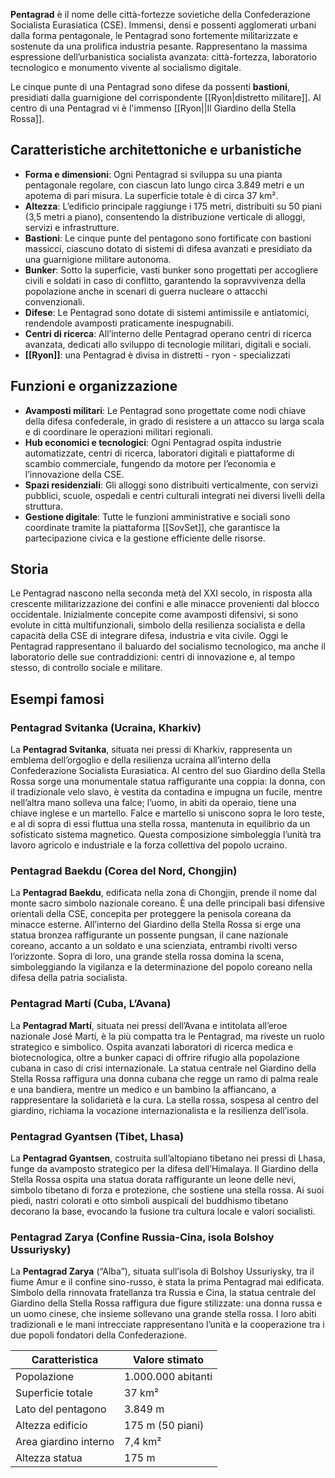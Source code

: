 
**Pentagrad** è il nome delle città-fortezze sovietiche della Confederazione Socialista Eurasiatica (CSE). Immensi, densi e possenti agglomerati urbani dalla forma pentagonale, le Pentagrad sono fortemente militarizzate e sostenute da una prolifica industria pesante. Rappresentano la massima espressione dell’urbanistica socialista avanzata: città-fortezza, laboratorio tecnologico e monumento vivente al socialismo digitale.

Le cinque punte di una Pentagrad sono difese da possenti **bastioni**, presidiati dalla guarnigione del corrispondente [[Ryon|distretto militare]]. Al centro di una Pentagrad vi è l'immenso [[Ryon||Il Giardino della Stella Rossa]].

## Caratteristiche architettoniche e urbanistiche

- **Forma e dimensioni**: Ogni Pentagrad si sviluppa su una pianta pentagonale regolare, con ciascun lato lungo circa 3.849 metri e un apotema di pari misura. La superficie totale è di circa 37 km².
- **Altezza**: L’edificio principale raggiunge i 175 metri, distribuiti su 50 piani (3,5 metri a piano), consentendo la distribuzione verticale di alloggi, servizi e infrastrutture.
- **Bastioni**: Le cinque punte del pentagono sono fortificate con bastioni massicci, ciascuno dotato di sistemi di difesa avanzati e presidiato da una guarnigione militare autonoma.
- **Bunker**: Sotto la superficie, vasti bunker sono progettati per accogliere civili e soldati in caso di conflitto, garantendo la sopravvivenza della popolazione anche in scenari di guerra nucleare o attacchi convenzionali.
- **Difese**: Le Pentagrad sono dotate di sistemi antimissile e antiatomici, rendendole avamposti praticamente inespugnabili.
- **Centri di ricerca**: All’interno delle Pentagrad operano centri di ricerca avanzata, dedicati allo sviluppo di tecnologie militari, digitali e sociali.
- **[[Ryon]]**: una Pentagrad è divisa in distretti - ryon - specializzati 
## Funzioni e organizzazione

- **Avamposti militari**: Le Pentagrad sono progettate come nodi chiave della difesa confederale, in grado di resistere a un attacco su larga scala e di coordinare le operazioni militari regionali.
- **Hub economici e tecnologici**: Ogni Pentagrad ospita industrie automatizzate, centri di ricerca, laboratori digitali e piattaforme di scambio commerciale, fungendo da motore per l’economia e l’innovazione della CSE.
- **Spazi residenziali**: Gli alloggi sono distribuiti verticalmente, con servizi pubblici, scuole, ospedali e centri culturali integrati nei diversi livelli della struttura.
- **Gestione digitale**: Tutte le funzioni amministrative e sociali sono coordinate tramite la piattaforma [[SovSet]], che garantisce la partecipazione civica e la gestione efficiente delle risorse.
## Storia

Le Pentagrad nascono nella seconda metà del XXI secolo, in risposta alla crescente militarizzazione dei confini e alle minacce provenienti dal blocco occidentale. Inizialmente concepite come avamposti difensivi, si sono evolute in città multifunzionali, simbolo della resilienza socialista e della capacità della CSE di integrare difesa, industria e vita civile. Oggi le Pentagrad rappresentano il baluardo del socialismo tecnologico, ma anche il laboratorio delle sue contraddizioni: centri di innovazione e, al tempo stesso, di controllo sociale e militare.

## Esempi famosi

### Pentagrad Svitanka (Ucraina, Kharkiv)

La **Pentagrad Svitanka**, situata nei pressi di Kharkiv, rappresenta un emblema dell’orgoglio e della resilienza ucraina all’interno della Confederazione Socialista Eurasiatica. Al centro del suo Giardino della Stella Rossa sorge una monumentale statua raffigurante una coppia: la donna, con il tradizionale velo slavo, è vestita da contadina e impugna un fucile, mentre nell’altra mano solleva una falce; l’uomo, in abiti da operaio, tiene una chiave inglese e un martello. Falce e martello si uniscono sopra le loro teste, e al di sopra di essi fluttua una stella rossa, mantenuta in equilibrio da un sofisticato sistema magnetico. Questa composizione simboleggia l’unità tra lavoro agricolo e industriale e la forza collettiva del popolo ucraino.

### Pentagrad Baekdu (Corea del Nord, Chongjin)

La **Pentagrad Baekdu**, edificata nella zona di Chongjin, prende il nome dal monte sacro simbolo nazionale coreano. È una delle principali basi difensive orientali della CSE, concepita per proteggere la penisola coreana da minacce esterne. All’interno del Giardino della Stella Rossa si erge una statua bronzea raffigurante un possente pungsan, il cane nazionale coreano, accanto a un soldato e una scienziata, entrambi rivolti verso l’orizzonte. Sopra di loro, una grande stella rossa domina la scena, simboleggiando la vigilanza e la determinazione del popolo coreano nella difesa della patria socialista.

### Pentagrad Martí (Cuba, L’Avana)

La **Pentagrad Martí**, situata nei pressi dell’Avana e intitolata all’eroe nazionale José Martí, è la più compatta tra le Pentagrad, ma riveste un ruolo strategico e simbolico. Ospita avanzati laboratori di ricerca medica e biotecnologica, oltre a bunker capaci di offrire rifugio alla popolazione cubana in caso di crisi internazionale. La statua centrale nel Giardino della Stella Rossa raffigura una donna cubana che regge un ramo di palma reale e una bandiera, mentre un medico e un bambino la affiancano, a rappresentare la solidarietà e la cura. La stella rossa, sospesa al centro del giardino, richiama la vocazione internazionalista e la resilienza dell’isola.

### Pentagrad Gyantsen (Tibet, Lhasa)

La **Pentagrad Gyantsen**, costruita sull’altopiano tibetano nei pressi di Lhasa, funge da avamposto strategico per la difesa dell’Himalaya. Il Giardino della Stella Rossa ospita una statua dorata raffigurante un leone delle nevi, simbolo tibetano di forza e protezione, che sostiene una stella rossa. Ai suoi piedi, nastri colorati e otto simboli auspicali del buddhismo tibetano decorano la base, evocando la fusione tra cultura locale e valori socialisti.

### Pentagrad Zarya (Confine Russia-Cina, isola Bolshoy Ussuriysky)

La **Pentagrad Zarya** (“Alba”), situata sull’isola di Bolshoy Ussuriysky, tra il fiume Amur e il confine sino-russo, è stata la prima Pentagrad mai edificata. Simbolo della rinnovata fratellanza tra Russia e Cina, la statua centrale del Giardino della Stella Rossa raffigura due figure stilizzate: una donna russa e un uomo cinese, che insieme sollevano una grande stella rossa. I loro abiti tradizionali e le mani intrecciate rappresentano l’unità e la cooperazione tra i due popoli fondatori della Confederazione.

| Caratteristica        | Valore stimato     |
| --------------------- | ------------------ |
| Popolazione           | 1.000.000 abitanti |
| Superficie totale     | 37 km²             |
| Lato del pentagono    | 3.849 m            |
| Altezza edificio      | 175 m (50 piani)   |
| Area giardino interno | 7,4 km²            |
| Altezza statua        | 175 m              |


